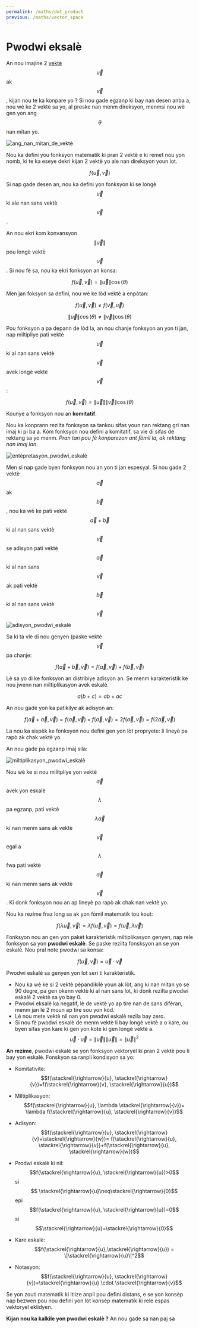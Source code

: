 ```yaml
---
permalink: /maths/dot_product
previous: /maths/vector_space
---
```

# Pwodwi eksalè
An nou imajine 2 [vektè](/fizikkreyol/maths/vector) $$\vec{u}$$ ak $$\vec{v}$$, kijan nou te ka konpare yo ?
Si nou gade egzanp ki bay nan desen anba a, nou wè ke 2 vektè sa yo, al preske nan menm direksyon, menmsi nou wè gen yon ang $$\theta$$ nan mitan yo.

![ang_nan_mitan_de_vektè](/fizikkreyol/assets/dot_product/pwodwi_eskalè_definisyon.png)

Nou ka defini you fonksyon matematik ki pran 2 vektè e ki remet nou yon nomb, ki te ka eseye dekri kijan 2 vektè yo ale nan direksyon youn lot.

$$f(\vec{u}, \vec{v})$$

Si nap gade desen an, nou ka defini yon fonksyon ki se longè $$\vec{u}$$ ki ale nan sans vektè $$\vec{v}$$.

An nou ekri kom konvansyon $$\|\vec{u}\|$$ pou longè vektè $$\vec{u}$$. Si nou fè sa, nou ka ekri fonksyon an konsa:

$$f(\vec{u}, \vec{v}) =   \|\vec{u}\| \cos (\theta)$$

Men jan foksyon sa defini, nou wè ke lòd vektè a enpòtan:

$$f(\vec{u}, \vec{v}) \neq f(\vec{v}, \vec{u})$$

$$\|\vec{u}\| \cos (\theta) \neq \|\vec{v}\| \cos (\theta)$$

Pou fonksyon a pa depann de lòd la, an nou chanje fonksyon an yon ti jan, nap miltipliye pati vektè $$\vec{u}$$ ki al nan sans vektè $$\vec{v}$$ avek longè vektè $$\vec{v}$$:

$$f(\vec{u}, \vec{v}) =   \|\vec{u}\|   \|\vec{v}\|\cos (\theta)$$

Kounye a fonksyon nou an **komitatif**.

Nou ka konprann rezilta fonksyon sa tankou sifas youn nan rektang gri nan imaj ki pi ba a. Kòm fonksyon nou defini a komitatif, sa vle di sifas de rektang sa yo menm. *Pran tan pou fè konparezon ant fòmil la, ak rektang nan imaj lan.*

![entèpretasyon_pwodwi_eskalè](/fizikkreyol/assets/dot_product/pwodwi_eskalè_imaj.png)

Men si nap gade byen fonksyon nou an yon ti jan espesyal. Si nou gade 2 vektè $$\vec{a}$$ ak $$\vec{b}$$, nou ka wè ke pati vektè $$\vec{a} + \vec{b}$$ ki al nan sans vektè $$\vec{v}$$ se adisyon pati vektè $$\vec{a}$$ ki al nan sans $$\vec{v}$$ ak pati vektè $$\vec{b}$$ ki al nan sans vektè $$\vec{v}$$

![adisyon_pwodwi_eskalè](/fizikkreyol/assets/dot_product/pwodwi_eskalè_adisyon.png)

Sa ki ta vle di nou genyen (paske vektè $$\vec{v}$$ pa chanje:

$$f(\vec{a} + \vec{b}, \vec{v}) = f(\vec{a}, \vec{v}) +  f(\vec{b}, \vec{v})$$

Lè sa yo di ke fonksyon an distribiye adisyon an. Se menm karakteristik ke nou jwenn nan miltiplikasyon avek eskalè.

$$a (b + c) = ab + ac$$

An nou gade yon ka patikilye ak adisyon an:

$$f(\vec{a} + \vec{a}, \vec{v}) = f(\vec{a}, \vec{v}) +  f(\vec{a}, \vec{v}) = 2 f(\vec{a}, \vec{v}) = f(2\vec{a}, \vec{v}) $$

La nou ka sispèk ke fonksyon nou defini gen yon lòt propryete: li lineyè pa rapò ak chak vektè yo.

An nou gade pa egzanp imaj sila:

![miltiplikasyon_pwodwi_eskalè](/fizikkreyol/assets/dot_product/pwodwi_eskalè_miltiplikasyon.png)

Nou wè ke si nou militpliye yon vektè $$\vec{a}$$ avek yon eskalè $$\lambda$$ pa egzanp, pati vektè $$\lambda \vec{a}$$ ki nan menm sans ak vektè $$\vec{v}$$ egal a $$\lambda$$ fwa pati vektè $$\vec{a}$$ ki nan menm sans ak vektè $$\vec{v}$$. Ki donk fonksyon nou an ap lineyè pa rapò ak chak nan vektè yo.

Nou ka rezime fraz long sa ak yon fòmil matematik tou kout:

$$f(\lambda \vec{u}, \vec{v}) =\lambda  f( \vec{u}, \vec{v}) = f( \vec{u},  \lambda \vec{v})$$

Fonksyon nou an gen yon pakèt karakteristik miltiplikasyon genyen, nap rele fonksyon sa yon **pwodwi eskalè**. Se paske rezilta fonsksyon an se yon eskalè. Nou pral note pwodwi sa konsa:

$$f(\vec{u}, \vec{v}) =  \vec{u} \cdot \vec{v}$$

Pwodwi eskalè sa genyen yon lot seri ti karakteristik.

- Nou ka wè ke si 2 vektè pèpandikilè youn ak lòt, ang ki nan mitan yo se 90 degre, pa gen okenn vektè ki al nan sans lot, ki donk rezilta pwodwi eskalè 2 vektè sa yo bay 0.
- Pwodwi eksalè ka negatif, lè de vektè yo ap tire nan de sans difèran, menm jan lè 2 moun ap tire sou yon kòd.
- Lè nou mete vektè nil nan yon pwodwi eskalè rezila bay zero.
- Si nou fè pwodwi eskalè de menm vektè li bay longè vektè a o kare, ou byen sifas yon kare ki gen yon kote ki gen longè vektè a. $$\vec{u} \cdot \vec{u} = \|\vec{u}\|\|\vec{u}\| = {\|\vec{u}\|}^2$$

**An rezime**, pwodwi eskalè se yon fonksyon vektoryèl ki pran 2 vektè pou li bay yon eskalè. Fonskyon sa ranpli kondisyon sa yo:

- Komitativite: $$f(\stackrel{\rightarrow}{u}, \stackrel{\rightarrow}{v})=f(\stackrel{\rightarrow}{v}, \stackrel{\rightarrow}{u})$$

- Miltiplikasyon: $$f(\stackrel{\rightarrow}{u}, \lambda \stackrel{\rightarrow}{v})= \lambda f(\stackrel{\rightarrow}{u}, \stackrel{\rightarrow}{v})$$

- Adisyon: $$f(\stackrel{\rightarrow}{u}, \stackrel{\rightarrow}{v}+\stackrel{\rightarrow}{w})= f(\stackrel{\rightarrow}{u}, \stackrel{\rightarrow}{v})+f(\stackrel{\rightarrow}{u}, \stackrel{\rightarrow}{w})$$

- Prodwi eskalè ki nil: $$f(\stackrel{\rightarrow}{u}, \stackrel{\rightarrow}{u})>0$$ si $$ \stackrel{\rightarrow}{u}\neq\stackrel{\rightarrow}{0}$$ epi $$f(\stackrel{\rightarrow}{u}, \stackrel{\rightarrow}{u})=0$$ si $$\stackrel{\rightarrow}{u}=\stackrel{\rightarrow}{0}$$

- Kare eskalè: $$f(\stackrel{\rightarrow}{u},\stackrel{\rightarrow}{u}) = \|\stackrel{\rightarrow}{u}\|^2$$

- Notasyon: $$f(\stackrel{\rightarrow}{u}, \stackrel{\rightarrow}{v})=\stackrel{\rightarrow}{u} \cdot \stackrel{\rightarrow}{v}$$

Se yon zouti matematik ki itlize anpil pou defini distans, e se yon konsèp nap bezwen pou nou defini yon lòt konsèp matematik ki rele espas vektoryel eklidyen.

**Kijan nou ka kalkile yon pwodwi eskalè ?** An nou gade sa nan paj sa